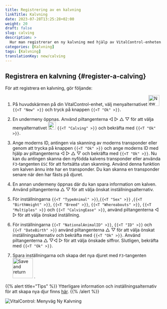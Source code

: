 ```yaml
---
title: Registrering av en kalvning
linkTitle: Kalvning
date: 2023-07-28T13:25:28+02:00
weight: 20
draft: false
slug: calving
description: >
  Hur man registrerar en ny kalvning med hjälp av VitalControl-enheten.
categories: [Kalvning]
tags: [Kalvning]
translationKey: new/calving
---
```

## Registrera en kalvning {#register-a-calving}

För att registrera en kalvning, gör följande:

1. På huvudskärmen på din VitalControl-enhet, välj menyalternativet <img src="/icons/main/new-animal.svg" width="35" align="bottom" alt="New animal" /> `{{<T "New" >}}` och tryck på knappen `{{<T "Ok" >}}`.

2. En undermeny öppnas. Använd piltangenterna ◁ ▷ △ ▽ för att välja menyalternativet <img src="/icons/actions/calving.svg" width="25" align="bottom" alt="Calving" /> `{{<T "Calving" >}}` och bekräfta med `{{<T "Ok" >}}`.

3. Ange moderns ID, antingen via skanning av moderns transponder eller genom att trycka på knappen `{{<T "Ok" >}}` och ange moderns ID med hjälp av piltangenterna ◁ ▷ △ ▽ och bekräfta med `{{<T "Ok" >}}`. Nu kan du antingen skanna den nyfödda kalvens transponder eller använda `F3`-tangenten `ESC` för att fortsätta utan skanning. Använd denna funktion om kalven ännu inte har en transponder. Du kan skanna en transponder senare när den har fästs på djuret.

4. En annan undermeny öppnas där du kan spara information om kalven. Använd piltangenterna △ ▽ för att välja önskat inställningsalternativ.

5. För inställningarna `{{<T "TypeAnimal" >}}`,`{{<T "Sex" >}}` ,`{{<T "BirthWeight" >}}`, `{{<T "Breed" >}}`, `{{<T "Whereabouts" >}}`, `{{<T "Multiples" >}}` och `{{<T "CalvingEase" >}}`, använd piltangenterna ◁ ▷ för att välja önskad inställning.

6. För inställningarna `{{<T "NationalAnimalID" >}}`, `{{<T "ID" >}}` och `{{<T "DateBirth" >}}` använd piltangenterna △ ▽ för att välja önskat inställningsalternativ och bekräfta med `{{<T "Ok" >}}`. Använd piltangenterna △ ▽◁ ▷ för att välja önskade siffror. Slutligen, bekräfta med `{{<T "Ok" >}}`.

7. Spara inställningarna och skapa det nya djuret med `F3`-tangenten &nbsp;<img src="/icons/footer/save_exit.svg" width="65" align="bottom" alt="Save and return" />&nbsp;.


{{% alert title="Tips" %}}
Ytterligare information och inställningsalternativ för att skapa nya djur finns [här](../../settings/animal-registration/).
{{% /alert %}}

   ![VitalControl: Menyväg Ny Kalvning](../images/calving.png "Registrera en kalvning")

